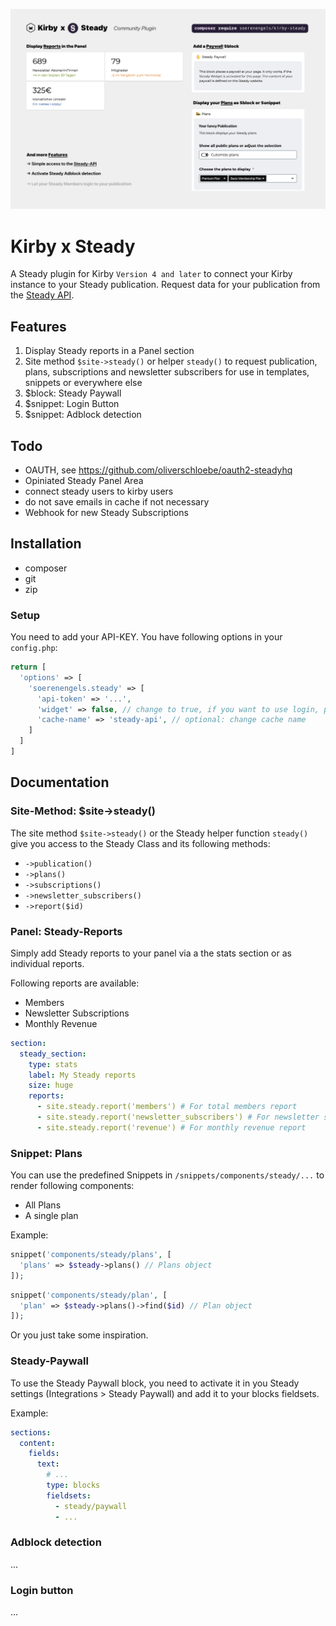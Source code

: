 ![Kirby x Steady](https://github.com/soerenengels/kirby-steady/blob/main/assets/kirby-steady-feature-preview.png?raw=true)

# Kirby x Steady

A Steady plugin for Kirby `Version 4 and later` to connect your Kirby instance to your Steady publication. Request data for your publication from the [Steady API](https://developers.steadyhq.com/#rest).

## Features

1. Display Steady reports in a Panel section
2. Site method `$site->steady()` or helper `steady()` to request publication, plans, subscriptions and newsletter subscribers for use in templates, snippets or everywhere else
3. $block: Steady Paywall
4. $snippet: Login Button
5. $snippet: Adblock detection

## Todo

- OAUTH, see <https://github.com/oliverschloebe/oauth2-steadyhq>
- Opiniated Steady Panel Area
- connect steady users to kirby users
- do not save emails in cache if not necessary
- Webhook for new Steady Subscriptions

## Installation

- composer
- git
- zip

### Setup

You need to add your API-KEY.
You have following options in your `config.php`:

```php
return [
  'options' => [
    'soerenengels.steady' => [
      'api-token' => '...',
      'widget' => false, // change to true, if you want to use login, paywall, sticky button or adblock detection
      'cache-name' => 'steady-api', // optional: change cache name
    ]
  ]
]
```

## Documentation

### Site-Method: $site->steady()

The site method `$site->steady()` or the Steady helper function `steady()` give you access to the Steady Class and its following methods:

- `->publication()`
- `->plans()`
- `->subscriptions()`
- `->newsletter_subscribers()`
- `->report($id)`

### Panel: Steady-Reports

Simply add Steady reports to your panel via a the stats section or as individual reports.

Following reports are available:

- Members
- Newsletter Subscriptions
- Monthly Revenue

```yml
section:
  steady_section:
    type: stats
    label: My Steady reports
    size: huge
    reports:
      - site.steady.report('members') # For total members report
      - site.steady.report('newsletter_subscribers') # For newsletter subscribers report
      - site.steady.report('revenue') # For monthly revenue report
```

### Snippet: Plans

You can use the predefined Snippets in `/snippets/components/steady/...` to render following components:

- All Plans
- A single plan

Example:

```php
snippet('components/steady/plans', [
  'plans' => $steady->plans() // Plans object
]);
```

```php
snippet('components/steady/plan', [
  'plan' => $steady->plans()->find($id) // Plan object
]);
```

Or you just take some inspiration.

### Steady-Paywall

To use the Steady Paywall block, you need to activate it in you Steady settings (Integrations > Steady Paywall) and add it to your blocks fieldsets.

Example:

```yml
sections:
  content:
    fields:
      text:
        # ...
        type: blocks
        fieldsets:
          - steady/paywall
          - ...
```

### Adblock detection

...

### Login button

...
